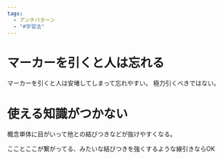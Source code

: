```yaml
---
tags:
  - アンチパターン
  - "#学習法"
---
```


# マーカーを引くと人は忘れる

マーカーを引くと人は安堵してしまって忘れやすい。
極力引くべきではない。

# 使える知識がつかない
概念単体に目がいって他との結びつきなどが抜けやすくなる。

こことここが繋がってる、みたいな結びつきを強くするような線引きならOK

